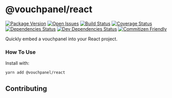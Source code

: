# @vouchpanel/react

[![Package Version][package-image]][package-url]
[![Open Issues][issues-image]][issues-url]
[![Build Status][build-image]][build-url]
[![Coverage Status][coverage-image]][coverage-url]
[![Dependencies Status][dependencies-image]][dependencies-url]
[![Dev Dependencies Status][dev-dependencies-image]][dev-dependencies-url]
[![Commitizen Friendly][commitizen-image]][commitizen-url]

Quickly embed a vouchpanel into your React project.

### How To Use

Install with:

```bash
yarn add @vouchpanel/react
```

## Contributing

[project-url]: https://github.com/vouchpanel/vouchpanel-react
[package-image]: https://badge.fury.io/js/typescript-template.svg
[package-url]: https://badge.fury.io/js/typescript-template
[issues-image]: https://img.shields.io/github/issues/vouchpanel/vouchpanel-react.svg?style=popout
[issues-url]: https://github.com/vouchpanel/vouchpanel-react/issues
[build-image]: https://travis-ci.org/vouchpanel/vouchpanel-react.svg?branch=master
[build-url]: https://travis-ci.org/vouchpanel/vouchpanel-react
[coverage-image]: https://coveralls.io/repos/github/vouchpanel/vouchpanel-react/badge.svg?branch=master
[coverage-url]: https://coveralls.io/github/vouchpanel/vouchpanel-react?branch=master
[dependencies-image]: https://david-dm.org/vouchpanel/vouchpanel-react/status.svg
[dependencies-url]: https://david-dm.org/vouchpanel/vouchpanel-react
[dev-dependencies-image]: https://david-dm.org/vouchpanel/vouchpanel-react/dev-status.svg
[dev-dependencies-url]: https://david-dm.org/vouchpanel/vouchpanel-react?type=dev
[commitizen-image]: https://img.shields.io/badge/commitizen-friendly-brightgreen.svg
[commitizen-url]: http://commitizen.github.io/cz-cli
